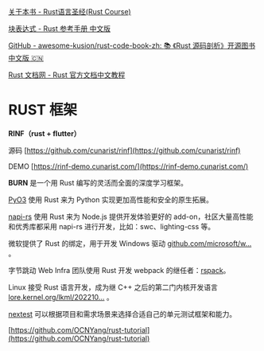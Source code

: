 [关于本书 - Rust语言圣经(Rust Course)](https://course.rs/about-book.html)

[块表达式 - Rust 参考手册 中文版](https://rustwiki.org/zh-CN/reference/expressions/block-expr.html)

[GitHub - awesome-kusion/rust-code-book-zh: :books: 《Rust 源码剖析》开源图书中文版 🇨🇳](https://github.com/awesome-kusion/rust-code-book-zh)

[Rust 文档网 - Rust 官方文档中文教程](https://rustwiki.org/)

# RUST 框架

**RINF（rust + flutter）**

源码 [https://github.com/cunarist/rinf](https://github.com/cunarist/rinf)

DEMO [https://rinf-demo.cunarist.com/](https://rinf-demo.cunarist.com/)

**BURN** 是一个用 Rust 编写的灵活而全面的深度学习框架。

[PyO3](https://link.juejin.cn/?target=https%3A%2F%2Fgithub.com%2FPyO3%2Fpyo3) 使用 Rust 来为 Python 实现更加高性能和安全的原生拓展。

[napi-rs](https://link.juejin.cn/?target=https%3A%2F%2Fgithub.com%2Fnapi-rs%2Fnapi-rs) 使用 Rust 来为 Node.js 提供开发体验更好的 add-on，社区大量高性能和优秀库都采用 napi-rs 进行开发，比如：swc、lighting-css 等。

微软提供了 Rust 的绑定，用于开发 Windows 驱动 [github.com/microsoft/w…](https://link.juejin.cn/?target=https%3A%2F%2Fgithub.com%2Fmicrosoft%2Fwindows-rs) 。

字节跳动 Web Infra 团队使用 Rust 开发 webpack 的继任者：[rspack](https://link.juejin.cn/?target=https%3A%2F%2Fgithub.com%2Fweb-infra-dev%2Frspack)。

Linux 接受 Rust 语言开发，成为继 C++ 之后的第二门内核开发语言 [lore.kernel.org/lkml/202210…](https://link.juejin.cn/?target=https%3A%2F%2Flore.kernel.org%2Flkml%2F202210010816.1317F2C%40keescook%2F) 。

[nextest](https://link.juejin.cn/?target=https%3A%2F%2Fgithub.com%2Fnextest-rs%2Fnextest) 可以根据项目和需求场景来选择合适自己的单元测试框架和能力。

[https://github.com/OCNYang/rust-tutorial](https://github.com/OCNYang/rust-tutorial)